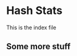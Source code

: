 # Hash Stats
This is the index file

## Some more stuff
<!--stackedit_data:
eyJoaXN0b3J5IjpbODMyNDY5MDAyLDE2MjQyMDQ1NDddfQ==
-->